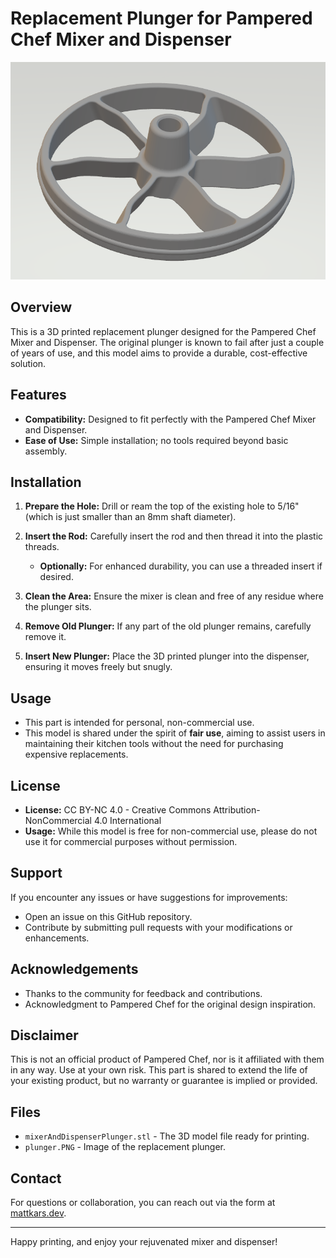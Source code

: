 # Replacement Plunger for Pampered Chef Mixer and Dispenser

![Replacement Plunger](plunger.PNG)

## Overview

This is a 3D printed replacement plunger designed for the Pampered Chef Mixer and Dispenser. The original plunger is known to fail after just a couple of years of use, and this model aims to provide a durable, cost-effective solution.

## Features

- **Compatibility:** Designed to fit perfectly with the Pampered Chef Mixer and Dispenser.
- **Ease of Use:** Simple installation; no tools required beyond basic assembly.

## Installation

1. **Prepare the Hole:** Drill or ream the top of the existing hole to 5/16" (which is just smaller than an 8mm shaft diameter).
2. **Insert the Rod:** Carefully insert the rod and then thread it into the plastic threads. 
   - **Optionally:** For enhanced durability, you can use a threaded insert if desired.

3. **Clean the Area:** Ensure the mixer is clean and free of any residue where the plunger sits.
4. **Remove Old Plunger:** If any part of the old plunger remains, carefully remove it.
5. **Insert New Plunger:** Place the 3D printed plunger into the dispenser, ensuring it moves freely but snugly.

## Usage

- This part is intended for personal, non-commercial use. 
- This model is shared under the spirit of **fair use**, aiming to assist users in maintaining their kitchen tools without the need for purchasing expensive replacements.

## License

- **License:** CC BY-NC 4.0 - Creative Commons Attribution-NonCommercial 4.0 International
- **Usage:** While this model is free for non-commercial use, please do not use it for commercial purposes without permission.

## Support

If you encounter any issues or have suggestions for improvements:

- Open an issue on this GitHub repository.
- Contribute by submitting pull requests with your modifications or enhancements.

## Acknowledgements

- Thanks to the community for feedback and contributions.
- Acknowledgment to Pampered Chef for the original design inspiration.

## Disclaimer

This is not an official product of Pampered Chef, nor is it affiliated with them in any way. Use at your own risk. This part is shared to extend the life of your existing product, but no warranty or guarantee is implied or provided.

## Files

- `mixerAndDispenserPlunger.stl` - The 3D model file ready for printing.
- `plunger.PNG` - Image of the replacement plunger.

## Contact

For questions or collaboration, you can reach out via the form at [mattkars.dev](https://mattkars.dev).

---

Happy printing, and enjoy your rejuvenated mixer and dispenser!
